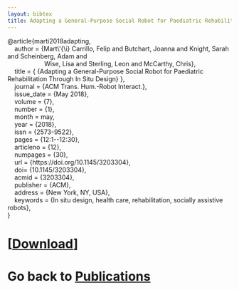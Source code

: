 ```yaml
---
layout: bibtex
title: Adapting a General-Purpose Social Robot for Paediatric Rehabilitation through In Situ Design (BibTeX citation)
---
```


<P>@article{marti2018adapting,<br/>
&#160;&#160;&#160;&#160;author = {Mart\'{\i} Carrillo, Felip and Butchart, Joanna and Knight, Sarah and Scheinberg, Adam and<br/>
&#160;&#160;&#160;&#160;&#160;&#160;&#160;&#160;&#160;&#160;&#160;&#160;&#160;&#160;&#160;&#160;
&#160;&#160;&#160;&#160;Wise, Lisa and Sterling, Leon and McCarthy, Chris},<br/>
&#160;&#160;&#160;&#160;title = { {Adapting a General-Purpose Social Robot for Paediatric Rehabilitation Through In Situ Design} },<br/>
&#160;&#160;&#160;&#160;journal = {ACM Trans. Hum.-Robot Interact.},<br/>
&#160;&#160;&#160;&#160;issue_date = {May 2018},<br/>
&#160;&#160;&#160;&#160;volume = {7},<br/>
&#160;&#160;&#160;&#160;number = {1},<br/>
&#160;&#160;&#160;&#160;month = may,<br/>
&#160;&#160;&#160;&#160;year = {2018},<br/>
&#160;&#160;&#160;&#160;issn = {2573-9522},<br/>
&#160;&#160;&#160;&#160;pages = {12:1--12:30},<br/>
&#160;&#160;&#160;&#160;articleno = {12},<br/>
&#160;&#160;&#160;&#160;numpages = {30},<br/>
&#160;&#160;&#160;&#160;url = {https://doi.org/10.1145/3203304},<br/>
&#160;&#160;&#160;&#160;doi= {10.1145/3203304},<br/>
&#160;&#160;&#160;&#160;acmid = {3203304},<br/>
&#160;&#160;&#160;&#160;publisher = {ACM},<br/>
&#160;&#160;&#160;&#160;address = {New York, NY, USA},<br/>
&#160;&#160;&#160;&#160;keywords = {In situ design, health care, rehabilitation, socially assistive robots},<br/>
}</p>


# [[Download](marti2018adapting.bib)]
# Go back to [Publications](/pub.html)
